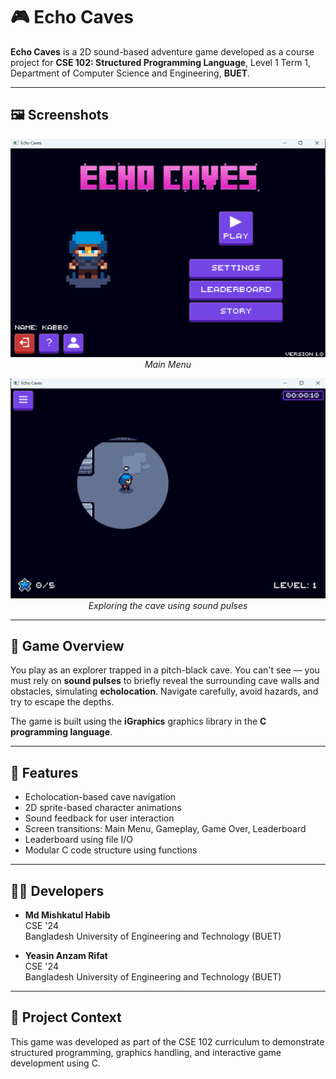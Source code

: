 # 🎮 Echo Caves

**Echo Caves** is a 2D sound-based adventure game developed as a course project for  **CSE 102: Structured Programming Language**, Level 1 Term 1,  Department of Computer Science and Engineering, **BUET**.

---

## 🖼️ Screenshots

<p align="center">
  <img src="assets/menu.png" alt="Main Menu" width="600"/>
  <br><em>Main Menu</em>
</p>

<p align="center">
  <img src="assets/cave.png" alt="Gameplay Screenshot" width="600"/>
  <br><em>Exploring the cave using sound pulses</em>
</p>

---

## 🧭 Game Overview

You play as an explorer trapped in a pitch-black cave. You can't see — you must rely on **sound pulses** to briefly reveal the surrounding cave walls and obstacles, simulating **echolocation**. Navigate carefully, avoid hazards, and try to escape the depths.

The game is built using the **iGraphics** graphics library in the **C programming language**.

---

## 🔧 Features

- Echolocation-based cave navigation
- 2D sprite-based character animations
- Sound feedback for user interaction
- Screen transitions: Main Menu, Gameplay, Game Over, Leaderboard
- Leaderboard using file I/O
- Modular C code structure using functions

---

## 👨‍💻 Developers

- **Md Mishkatul Habib**  
  CSE '24  
  Bangladesh University of Engineering and Technology (BUET)

- **Yeasin Anzam Rifat**  
  CSE '24  
  Bangladesh University of Engineering and Technology (BUET)

---

## 📁 Project Context

This game was developed as part of the CSE 102 curriculum to demonstrate structured programming, graphics handling, and interactive game development using C.


